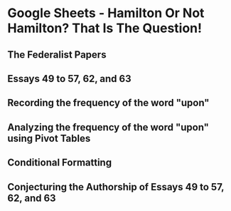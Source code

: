 # Google Sheets - Hamilton Or Not Hamilton? That Is The Question!




## The Federalist Papers




## Essays 49 to 57, 62, and 63




## Recording the frequency of the word "upon"




## Analyzing the frequency of the word "upon" using Pivot Tables




## Conditional Formatting




## Conjecturing the Authorship of Essays 49 to 57, 62, and 63



